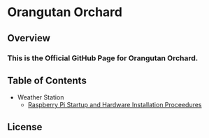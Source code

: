 # Orangutan Orchard
## Overview
### This is the Official GitHub Page for Orangutan Orchard.


## Table of Contents
* Weather Station
  * [Raspberry Pi Startup and Hardware Installation Proceedures](pages/software_hardware_install/software_hardware_install.md)
## License